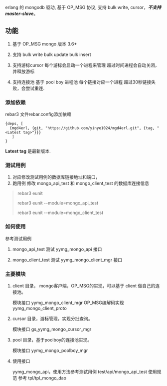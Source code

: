 erlang 的 mongodb 驱动, 基于 OP_MSG 协议, 支持 bulk write, cursor，***不支持master-slave***。

## 功能

1. 基于 OP_MSG  mongo 版本 3.6+

2. 支持 bulk write
    bulk update
    bulk insert

3. 支持游标cursor
   每个游标会启动一个进程来管理
   超过时间进程会自动关闭，并释放游标

4. 支持连接池
   基于 pool boy 进程池
   每个链接对应一个进程
   超过30秒链接失败，会尝试重连.

### 添加依赖

rebar3 文件rebar.config添加依赖

    {deps, [
      {mgd4erl, {git, "https://github.com/yinye1024/mgd4erl.git", {tag, "<Latest tag>"}}}
       ]
    }

 __Latest tag__ 是最新版本.

### 测试用例

1. 对应修改测试用例的数据库链接地址和端口，
2. 跑用例 
   修改 mongo_api_test 和 mongo_client_test 的数据库连接信息

  > rebar3 eunit 
  > 
  > rebar3 eunit --module=mongo_api_test
  > 
  > rebar3 eunit --module=mongo_client_test

### 如何使用

参考测试用例

1. mongo_api_test
    测试 yymg_mongo_api 接口 

2. mongo_client_test
    测试 yymg_mongo_client_mgr 接口

### 主要模块

1. client 目录， mongo客户端，OP_MSG的实现，可以基于 client 做自己的连接池。
   
   模块接口 yymg_mongo_client_mgr
   OP_MSG编解码实现 yymg_mongo_client_proto
   
   

2. cursor 目录，游标管理，实现分批查询。
   
   模块接口 gs_yymg_mongo_cursor_mgr   
   

3. pool 目录，基于poolboy的连接池实现。
   
   模块接口 yymg_mongo_poolboy_mgr  
   

4. 使用接口
   
   yymg_mongo_api，使用方法参考测试用例 test/api/mongo_api_test
   使用规范 参考 tpl/tpl_mongo_dao
   
   
   

